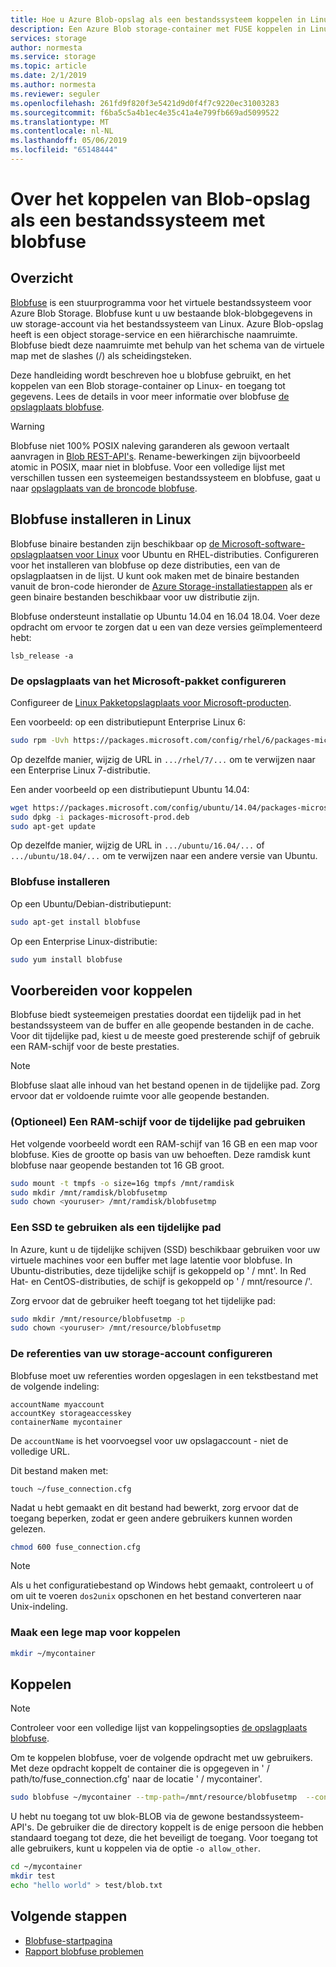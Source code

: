 ```yaml
---
title: Hoe u Azure Blob-opslag als een bestandssysteem koppelen in Linux | Microsoft Docs
description: Een Azure Blob storage-container met FUSE koppelen in Linux
services: storage
author: normesta
ms.service: storage
ms.topic: article
ms.date: 2/1/2019
ms.author: normesta
ms.reviewer: seguler
ms.openlocfilehash: 261fd9f820f3e5421d9d0f4f7c9220ec31003283
ms.sourcegitcommit: f6ba5c5a4b1ec4e35c41a4e799fb669ad5099522
ms.translationtype: MT
ms.contentlocale: nl-NL
ms.lasthandoff: 05/06/2019
ms.locfileid: "65148444"
---
```

# <a name="how-to-mount-blob-storage-as-a-file-system-with-blobfuse"></a>Over het koppelen van Blob-opslag als een bestandssysteem met blobfuse

## <a name="overview"></a>Overzicht
[Blobfuse](https://github.com/Azure/azure-storage-fuse) is een stuurprogramma voor het virtuele bestandssysteem voor Azure Blob Storage. Blobfuse kunt u uw bestaande blok-blobgegevens in uw storage-account via het bestandssysteem van Linux. Azure Blob-opslag heeft is een object storage-service en een hiërarchische naamruimte. Blobfuse biedt deze naamruimte met behulp van het schema van de virtuele map met de slashes (/) als scheidingsteken.  

Deze handleiding wordt beschreven hoe u blobfuse gebruikt, en het koppelen van een Blob storage-container op Linux- en toegang tot gegevens. Lees de details in voor meer informatie over blobfuse [de opslagplaats blobfuse](https://github.com/Azure/azure-storage-fuse).

> [!WARNING]
> Blobfuse niet 100% POSIX naleving garanderen als gewoon vertaalt aanvragen in [Blob REST-API's](https://docs.microsoft.com/rest/api/storageservices/blob-service-rest-api). Rename-bewerkingen zijn bijvoorbeeld atomic in POSIX, maar niet in blobfuse.
> Voor een volledige lijst met verschillen tussen een systeemeigen bestandssysteem en blobfuse, gaat u naar [opslagplaats van de broncode blobfuse](https://github.com/azure/azure-storage-fuse).
> 

## <a name="install-blobfuse-on-linux"></a>Blobfuse installeren in Linux
Blobfuse binaire bestanden zijn beschikbaar op [de Microsoft-software-opslagplaatsen voor Linux](https://docs.microsoft.com/windows-server/administration/Linux-Package-Repository-for-Microsoft-Software) voor Ubuntu en RHEL-distributies. Configureren voor het installeren van blobfuse op deze distributies, een van de opslagplaatsen in de lijst. U kunt ook maken met de binaire bestanden vanuit de bron-code hieronder de [Azure Storage-installatiestappen](https://github.com/Azure/azure-storage-fuse/wiki/1.-Installation#option-2---build-from-source) als er geen binaire bestanden beschikbaar voor uw distributie zijn.

Blobfuse ondersteunt installatie op Ubuntu 14.04 en 16.04 18.04. Voer deze opdracht om ervoor te zorgen dat u een van deze versies geïmplementeerd hebt:
```
lsb_release -a
```

### <a name="configure-the-microsoft-package-repository"></a>De opslagplaats van het Microsoft-pakket configureren
Configureer de [Linux Pakketopslagplaats voor Microsoft-producten](https://docs.microsoft.com/windows-server/administration/Linux-Package-Repository-for-Microsoft-Software).

Een voorbeeld: op een distributiepunt Enterprise Linux 6:
```bash
sudo rpm -Uvh https://packages.microsoft.com/config/rhel/6/packages-microsoft-prod.rpm
```

Op dezelfde manier, wijzig de URL in `.../rhel/7/...` om te verwijzen naar een Enterprise Linux 7-distributie.

Een ander voorbeeld op een distributiepunt Ubuntu 14.04:
```bash
wget https://packages.microsoft.com/config/ubuntu/14.04/packages-microsoft-prod.deb
sudo dpkg -i packages-microsoft-prod.deb
sudo apt-get update
```

Op dezelfde manier, wijzig de URL in `.../ubuntu/16.04/...` of `.../ubuntu/18.04/...` om te verwijzen naar een andere versie van Ubuntu.

### <a name="install-blobfuse"></a>Blobfuse installeren

Op een Ubuntu/Debian-distributiepunt:
```bash
sudo apt-get install blobfuse
```

Op een Enterprise Linux-distributie:
```bash    
sudo yum install blobfuse
```

## <a name="prepare-for-mounting"></a>Voorbereiden voor koppelen
Blobfuse biedt systeemeigen prestaties doordat een tijdelijk pad in het bestandssysteem van de buffer en alle geopende bestanden in de cache. Voor dit tijdelijke pad, kiest u de meeste goed presterende schijf of gebruik een RAM-schijf voor de beste prestaties. 

> [!NOTE]
> Blobfuse slaat alle inhoud van het bestand openen in de tijdelijke pad. Zorg ervoor dat er voldoende ruimte voor alle geopende bestanden. 
> 

### <a name="optional-use-a-ramdisk-for-the-temporary-path"></a>(Optioneel) Een RAM-schijf voor de tijdelijke pad gebruiken
Het volgende voorbeeld wordt een RAM-schijf van 16 GB en een map voor blobfuse. Kies de grootte op basis van uw behoeften. Deze ramdisk kunt blobfuse naar geopende bestanden tot 16 GB groot. 
```bash
sudo mount -t tmpfs -o size=16g tmpfs /mnt/ramdisk
sudo mkdir /mnt/ramdisk/blobfusetmp
sudo chown <youruser> /mnt/ramdisk/blobfusetmp
```

### <a name="use-an-ssd-as-a-temporary-path"></a>Een SSD te gebruiken als een tijdelijke pad
In Azure, kunt u de tijdelijke schijven (SSD) beschikbaar gebruiken voor uw virtuele machines voor een buffer met lage latentie voor blobfuse. In Ubuntu-distributies, deze tijdelijke schijf is gekoppeld op ' / mnt'. In Red Hat- en CentOS-distributies, de schijf is gekoppeld op ' / mnt/resource /'.

Zorg ervoor dat de gebruiker heeft toegang tot het tijdelijke pad:
```bash
sudo mkdir /mnt/resource/blobfusetmp -p
sudo chown <youruser> /mnt/resource/blobfusetmp
```

### <a name="configure-your-storage-account-credentials"></a>De referenties van uw storage-account configureren
Blobfuse moet uw referenties worden opgeslagen in een tekstbestand met de volgende indeling: 

```
accountName myaccount
accountKey storageaccesskey
containerName mycontainer
```
De `accountName` is het voorvoegsel voor uw opslagaccount - niet de volledige URL.

Dit bestand maken met:

```
touch ~/fuse_connection.cfg
```

Nadat u hebt gemaakt en dit bestand had bewerkt, zorg ervoor dat de toegang beperken, zodat er geen andere gebruikers kunnen worden gelezen.
```bash
chmod 600 fuse_connection.cfg
```

> [!NOTE]
> Als u het configuratiebestand op Windows hebt gemaakt, controleert u of om uit te voeren `dos2unix` opschonen en het bestand converteren naar Unix-indeling. 
>

### <a name="create-an-empty-directory-for-mounting"></a>Maak een lege map voor koppelen
```bash
mkdir ~/mycontainer
```

## <a name="mount"></a>Koppelen

> [!NOTE]
> Controleer voor een volledige lijst van koppelingsopties [de opslagplaats blobfuse](https://github.com/Azure/azure-storage-fuse#mount-options).  
> 

Om te koppelen blobfuse, voer de volgende opdracht met uw gebruikers. Met deze opdracht koppelt de container die is opgegeven in ' / path/to/fuse_connection.cfg' naar de locatie ' / mycontainer'.

```bash
sudo blobfuse ~/mycontainer --tmp-path=/mnt/resource/blobfusetmp  --config-file=/path/to/fuse_connection.cfg -o attr_timeout=240 -o entry_timeout=240 -o negative_timeout=120
```

U hebt nu toegang tot uw blok-BLOB via de gewone bestandssysteem-API's. De gebruiker die de directory koppelt is de enige persoon die hebben standaard toegang tot deze, die het beveiligt de toegang. Voor toegang tot alle gebruikers, kunt u koppelen via de optie ```-o allow_other```. 

```bash
cd ~/mycontainer
mkdir test
echo "hello world" > test/blob.txt
```

## <a name="next-steps"></a>Volgende stappen

* [Blobfuse-startpagina](https://github.com/Azure/azure-storage-fuse#blobfuse)
* [Rapport blobfuse problemen](https://github.com/Azure/azure-storage-fuse/issues) 

